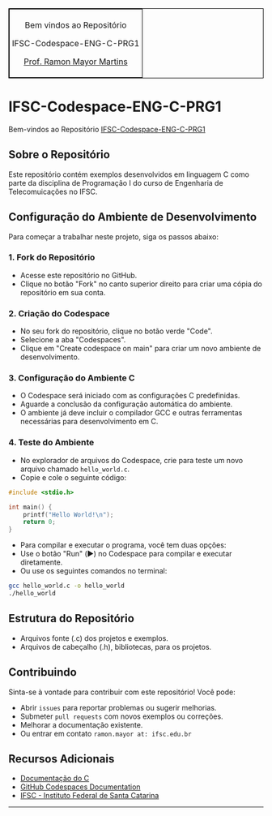 <table align="center" border="1" cellpadding="5" cellspacing="0" style="border-collapse: collapse; border: 1px solid black;">
  <tr>
    <td style="border: 1px solid black; padding: 5px;">
      <p style="text-align: center;">Bem vindos ao Repositório</p>
      <p style="text-align: center;">IFSC-Codespace-ENG-C-PRG1</p>
      <p style="text-align: center;"><a href="https://rmayormartins.github.io/" target="_blank">Prof. Ramon Mayor Martins</a></p>
    </td>
  </tr>
</table>

# IFSC-Codespace-ENG-C-PRG1

Bem-vindos ao Repositório [IFSC-Codespace-ENG-C-PRG1](https://github.com/rmayormartins/IFSC-Codespace-ENG-C-PRG1)

## Sobre o Repositório

Este repositório contém exemplos desenvolvidos em linguagem C como parte da disciplina de Programação I do curso de Engenharia de Telecomuicações no IFSC.

## Configuração do Ambiente de Desenvolvimento

Para começar a trabalhar neste projeto, siga os passos abaixo:

### 1. Fork do Repositório

- Acesse este repositório no GitHub.
- Clique no botão "Fork" no canto superior direito para criar uma cópia do repositório em sua conta.

### 2. Criação do Codespace

- No seu fork do repositório, clique no botão verde "Code".
- Selecione a aba "Codespaces".
- Clique em "Create codespace on main" para criar um novo ambiente de desenvolvimento.

### 3. Configuração do Ambiente C

- O Codespace será iniciado com as configurações C predefinidas.
- Aguarde a conclusão da configuração automática do ambiente.
- O ambiente já deve incluir o compilador GCC e outras ferramentas necessárias para desenvolvimento em C.

### 4. Teste do Ambiente

- No explorador de arquivos do Codespace, crie para teste um novo arquivo chamado `hello_world.c`.
- Copie e cole o seguinte código:

```c
#include <stdio.h>

int main() {
    printf("Hello World!\n");
    return 0;
}
```

- Para compilar e executar o programa, você tem duas opções:
- Use o botão "Run" (▶️) no Codespace para compilar e executar diretamente.
- Ou use os seguintes comandos no terminal:

```bash
gcc hello_world.c -o hello_world
./hello_world
```

## Estrutura do Repositório

- Arquivos fonte (.c) dos projetos e exemplos.
- Arquivos de cabeçalho (.h), bibliotecas, para os projetos.

## Contribuindo

Sinta-se à vontade para contribuir com este repositório! Você pode:

- Abrir ```issues``` para reportar problemas ou sugerir melhorias.
- Submeter ```pull requests``` com novos exemplos ou correções.
- Melhorar a documentação existente.
- Ou entrar em contato ```ramon.mayor at: ifsc.edu.br```

## Recursos Adicionais

- [Documentação do C](https://devdocs.io/c/)
- [GitHub Codespaces Documentation](https://docs.github.com/en/codespaces)
- [IFSC - Instituto Federal de Santa Catarina](https://www.ifsc.edu.br/)

---

